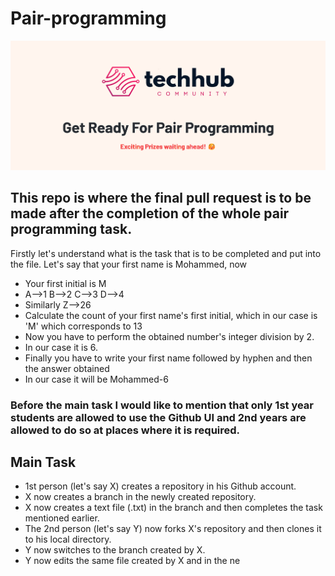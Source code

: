 # Pair-programming

![presentation](/assets/image.png)

## This repo is where the final pull request is to be made after the completion of the whole pair programming task.

Firstly let's understand what is the task that is to be completed and put into the file. Let's say that your first name is Mohammed, now 
- Your first initial is M
- A-->1    B-->2   C-->3   D-->4
- Similarly Z-->26
- Calculate the count of your first name's first initial, which in our case is 'M' which corresponds to 13
- Now you have to perform the obtained number's integer division by 2.
- In our case it is 6.
- Finally you have to write your first name followed by hyphen and then the answer obtained
- In our case it will be Mohammed-6

### Before the main task I would like to mention that only 1st year students are allowed to use the Github UI and 2nd years are allowed to do so at places where it is required.

## Main Task 
- 1st person (let's say X) creates a repository in his Github account.
- X now creates a branch in the newly created repository.
- X now creates a text file (.txt) in the branch and then completes the task mentioned earlier.
- The 2nd person (let's say Y) now forks X's repository and then clones it to his local directory.
- Y now switches to the branch created by X.
- Y now edits the same file created by X and in the ne
